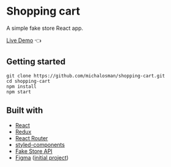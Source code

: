 # Shopping cart

A simple fake store React app.

[Live Demo](https://michalosman.github.io/shopping-cart/) :point_left:

## Getting started

```
git clone https://github.com/michalosman/shopping-cart.git
cd shopping-cart
npm install
npm start
```

## Built with

- [React](https://reactjs.org/)
- [Redux](https://redux.js.org/)
- [React Router](https://reactrouter.com/)
- [styled-components](https://styled-components.com/)
- [Fake Store API](https://fakestoreapi.com/)
- [Figma](https://figma.com/) ([initial project](https://www.figma.com/proto/tYY0x54qPHftxtQN55kirT/Shopping-cart?node-id=37%3A27&scaling=min-zoom))
